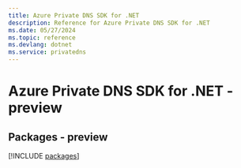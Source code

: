 ```yaml
---
title: Azure Private DNS SDK for .NET
description: Reference for Azure Private DNS SDK for .NET
ms.date: 05/27/2024
ms.topic: reference
ms.devlang: dotnet
ms.service: privatedns
---
```

# Azure Private DNS SDK for .NET - preview
## Packages - preview
[!INCLUDE [packages](private-dns-index.md)]